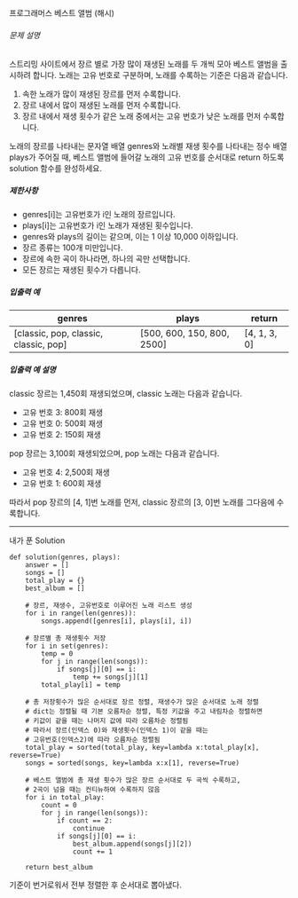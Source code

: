 프로그래머스 베스트 앨범 (해시)

###### 문제 설명

스트리밍 사이트에서 장르 별로 가장 많이 재생된 노래를 두 개씩 모아 베스트 앨범을 출시하려 합니다. 노래는 고유 번호로 구분하며, 노래를 수록하는 기준은 다음과 같습니다.

1. 속한 노래가 많이 재생된 장르를 먼저 수록합니다.
2. 장르 내에서 많이 재생된 노래를 먼저 수록합니다.
3. 장르 내에서 재생 횟수가 같은 노래 중에서는 고유 번호가 낮은 노래를 먼저 수록합니다.

노래의 장르를 나타내는 문자열 배열 genres와 노래별 재생 횟수를 나타내는 정수 배열 plays가 주어질 때, 베스트 앨범에 들어갈 노래의 고유 번호를 순서대로 return 하도록 solution 함수를 완성하세요.

##### 제한사항

- genres[i]는 고유번호가 i인 노래의 장르입니다.
- plays[i]는 고유번호가 i인 노래가 재생된 횟수입니다.
- genres와 plays의 길이는 같으며, 이는 1 이상 10,000 이하입니다.
- 장르 종류는 100개 미만입니다.
- 장르에 속한 곡이 하나라면, 하나의 곡만 선택합니다.
- 모든 장르는 재생된 횟수가 다릅니다.

##### 입출력 예

| genres                                | plays                      | return       |
| ------------------------------------- | -------------------------- | ------------ |
| [classic, pop, classic, classic, pop] | [500, 600, 150, 800, 2500] | [4, 1, 3, 0] |

##### 입출력 예 설명

classic 장르는 1,450회 재생되었으며, classic 노래는 다음과 같습니다.

- 고유 번호 3: 800회 재생
- 고유 번호 0: 500회 재생
- 고유 번호 2: 150회 재생

pop 장르는 3,100회 재생되었으며, pop 노래는 다음과 같습니다.

- 고유 번호 4: 2,500회 재생
- 고유 번호 1: 600회 재생

따라서 pop 장르의 [4, 1]번 노래를 먼저, classic 장르의 [3, 0]번 노래를 그다음에 수록합니다.

---

내가 푼 Solution

```
def solution(genres, plays):
    answer = []
    songs = []
    total_play = {}
    best_album = []
    
    # 장르, 재생수, 고유번호로 이루어진 노래 리스트 생성
    for i in range(len(genres)):
        songs.append([genres[i], plays[i], i])
    
    # 장르별 총 재생횟수 저장
    for i in set(genres):
        temp = 0
        for j in range(len(songs)):
            if songs[j][0] == i:
                temp += songs[j][1]
        total_play[i] = temp
    
    # 총 저장횟수가 많은 순서대로 장르 정렬, 재생수가 많은 순서대로 노래 정렬
    # dict는 정렬될 때 기본 오름차순 정렬, 특정 키값을 주고 내림차순 정렬하면
    # 키값이 같을 때는 나머지 값에 따라 오름차순 정렬됨
    # 따라서 장르(인덱스 0)와 재생횟수(인덱스 1)이 같을 때는
    # 고유번호(인덱스2)에 따라 오름차순 정렬됨
    total_play = sorted(total_play, key=lambda x:total_play[x], reverse=True)
    songs = sorted(songs, key=lambda x:x[1], reverse=True)
    
    # 베스트 앨범에 총 재생 횟수가 많은 장르 순서대로 두 곡씩 수록하고,
    # 2곡이 넘을 때는 컨티뉴하여 수록하지 않음
    for i in total_play:
        count = 0
        for j in range(len(songs)):
            if count == 2:
                continue
            if songs[j][0] == i:
                best_album.append(songs[j][2])
                count += 1
                
    return best_album
```

기준이 번거로워서 전부 정렬한 후 순서대로 뽑아냈다.